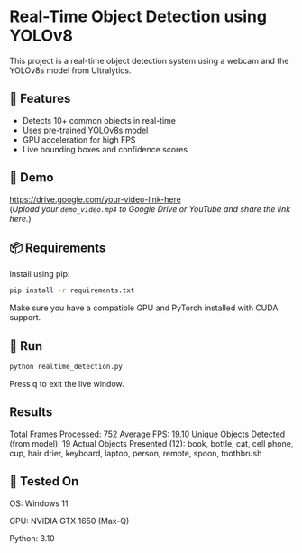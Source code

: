 # Real-Time Object Detection using YOLOv8

This project is a real-time object detection system using a webcam and the YOLOv8s model from Ultralytics.

## 🔧 Features
- Detects 10+ common objects in real-time
- Uses pre-trained YOLOv8s model
- GPU acceleration for high FPS
- Live bounding boxes and confidence scores

## 🎥 Demo

https://drive.google.com/your-video-link-here  
(*Upload your `demo_video.mp4` to Google Drive or YouTube and share the link here.*)

## 📦 Requirements

Install using pip:

```bash
pip install -r requirements.txt
```
Make sure you have a compatible GPU and PyTorch installed with CUDA support.
## 🚀 Run
```bash
python realtime_detection.py
```
Press q to exit the live window.

## Results
Total Frames Processed: 752
Average FPS: 19.10
Unique Objects Detected (from model): 19
Actual Objects Presented (12):
book, bottle, cat, cell phone, cup, hair drier, keyboard, laptop, person, remote, spoon, toothbrush

## 🧪 Tested On
OS: Windows 11

GPU: NVIDIA GTX 1650 (Max-Q)

Python: 3.10

